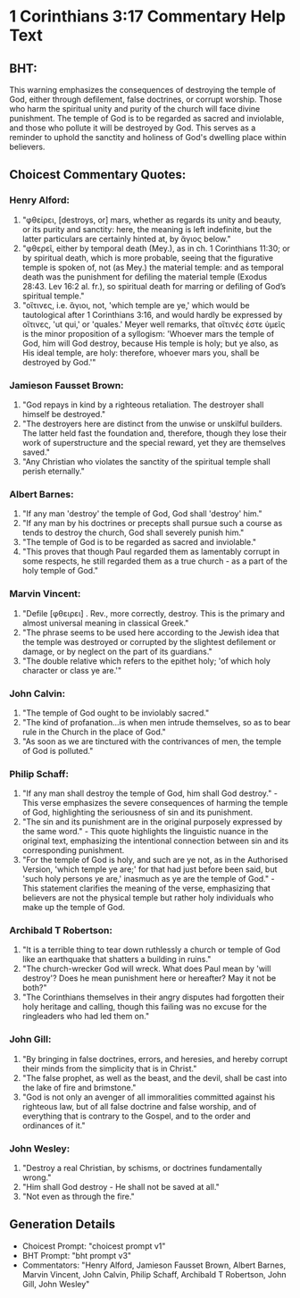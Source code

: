 # 1 Corinthians 3:17 Commentary Help Text

## BHT:
This warning emphasizes the consequences of destroying the temple of God, either through defilement, false doctrines, or corrupt worship. Those who harm the spiritual unity and purity of the church will face divine punishment. The temple of God is to be regarded as sacred and inviolable, and those who pollute it will be destroyed by God. This serves as a reminder to uphold the sanctity and holiness of God's dwelling place within believers.

## Choicest Commentary Quotes:
### Henry Alford:
1. "φθείρει, [destroys, or] mars, whether as regards its unity and beauty, or its purity and sanctity: here, the meaning is left indefinite, but the latter particulars are certainly hinted at, by ἅγιος below."
2. "φθερεῖ, either by temporal death (Mey.), as in ch. 1 Corinthians 11:30; or by spiritual death, which is more probable, seeing that the figurative temple is spoken of, not (as Mey.) the material temple: and as temporal death was the punishment for defiling the material temple (Exodus 28:43. Lev 16:2 al. fr.), so spiritual death for marring or defiling of God’s spiritual temple."
3. "οἵτινες, i.e. ἅγιοι, not, 'which temple are ye,' which would be tautological after 1 Corinthians 3:16, and would hardly be expressed by οἵτινες, 'ut qui,' or 'quales.' Meyer well remarks, that οἵτινές ἐστε ὑμεῖς is the minor proposition of a syllogism: 'Whoever mars the temple of God, him will God destroy, because His temple is holy; but ye also, as His ideal temple, are holy: therefore, whoever mars you, shall be destroyed by God.'"

### Jamieson Fausset Brown:
1. "God repays in kind by a righteous retaliation. The destroyer shall himself be destroyed."
2. "The destroyers here are distinct from the unwise or unskilful builders. The latter held fast the foundation and, therefore, though they lose their work of superstructure and the special reward, yet they are themselves saved."
3. "Any Christian who violates the sanctity of the spiritual temple shall perish eternally."

### Albert Barnes:
1. "If any man 'destroy' the temple of God, God shall 'destroy' him." 
2. "If any man by his doctrines or precepts shall pursue such a course as tends to destroy the church, God shall severely punish him."
3. "The temple of God is to be regarded as sacred and inviolable."
4. "This proves that though Paul regarded them as lamentably corrupt in some respects, he still regarded them as a true church - as a part of the holy temple of God."

### Marvin Vincent:
1. "Defile [φθειρει] . Rev., more correctly, destroy. This is the primary and almost universal meaning in classical Greek."
2. "The phrase seems to be used here according to the Jewish idea that the temple was destroyed or corrupted by the slightest defilement or damage, or by neglect on the part of its guardians."
3. "The double relative which refers to the epithet holy; 'of which holy character or class ye are.'"

### John Calvin:
1. "The temple of God ought to be inviolably sacred."
2. "The kind of profanation...is when men intrude themselves, so as to bear rule in the Church in the place of God."
3. "As soon as we are tinctured with the contrivances of men, the temple of God is polluted."

### Philip Schaff:
1. "If any man shall destroy the temple of God, him shall God destroy." - This verse emphasizes the severe consequences of harming the temple of God, highlighting the seriousness of sin and its punishment.
2. "The sin and its punishment are in the original purposely expressed by the same word." - This quote highlights the linguistic nuance in the original text, emphasizing the intentional connection between sin and its corresponding punishment.
3. "For the temple of God is holy, and such are ye not, as in the Authorised Version, 'which temple ye are;' for that had just before been said, but 'such holy persons ye are,' inasmuch as ye are the temple of God." - This statement clarifies the meaning of the verse, emphasizing that believers are not the physical temple but rather holy individuals who make up the temple of God.

### Archibald T Robertson:
1. "It is a terrible thing to tear down ruthlessly a church or temple of God like an earthquake that shatters a building in ruins."
2. "The church-wrecker God will wreck. What does Paul mean by 'will destroy'? Does he mean punishment here or hereafter? May it not be both?"
3. "The Corinthians themselves in their angry disputes had forgotten their holy heritage and calling, though this failing was no excuse for the ringleaders who had led them on."

### John Gill:
1. "By bringing in false doctrines, errors, and heresies, and hereby corrupt their minds from the simplicity that is in Christ."
2. "The false prophet, as well as the beast, and the devil, shall be cast into the lake of fire and brimstone."
3. "God is not only an avenger of all immoralities committed against his righteous law, but of all false doctrine and false worship, and of everything that is contrary to the Gospel, and to the order and ordinances of it."

### John Wesley:
1. "Destroy a real Christian, by schisms, or doctrines fundamentally wrong."
2. "Him shall God destroy - He shall not be saved at all."
3. "Not even as through the fire."


## Generation Details
- Choicest Prompt: "choicest prompt v1"
- BHT Prompt: "bht prompt v3"
- Commentators: "Henry Alford, Jamieson Fausset Brown, Albert Barnes, Marvin Vincent, John Calvin, Philip Schaff, Archibald T Robertson, John Gill, John Wesley"
